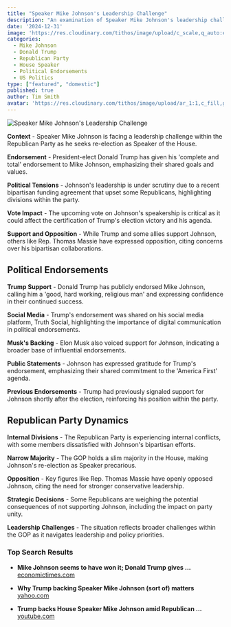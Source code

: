 ```yaml
---
title: "Speaker Mike Johnson's Leadership Challenge"
description: "An examination of Speaker Mike Johnson's leadership challenge within the Republican Party, his re-election bid, and the implications of Donald Trump's endorsement."
date: '2024-12-31'
image: 'https://res.cloudinary.com/tithos/image/upload/c_scale,q_auto:eco,w_1500/v1735677607/speaker-johnson_ybqynl.avif'
categories:
  - Mike Johnson
  - Donald Trump
  - Republican Party
  - House Speaker
  - Political Endorsements
  - US Politics
type: ["featured", "domestic"]
published: true
author: Tim Smith
avatar: 'https://res.cloudinary.com/tithos/image/upload/ar_1:1,c_fill,g_auto,q_auto:eco,r_max,w_100/v1703907649/me_f8wxaa.avif'
---
```


<script>
  import { ExternalLink, Image } from '../lib';
</script>

<Image
  src='https://res.cloudinary.com/tithos/image/upload/c_scale,q_auto:eco,w_1500/v1735677607/speaker-johnson_ybqynl.avif'
  alt="Speaker Mike Johnson's Leadership Challenge"
/>

**Context** - Speaker Mike Johnson is facing a leadership challenge within the Republican Party as he seeks re-election as Speaker of the House.

**Endorsement** - President-elect Donald Trump has given his 'complete and total' endorsement to Mike Johnson, emphasizing their shared goals and values.

**Political Tensions** - Johnson's leadership is under scrutiny due to a recent bipartisan funding agreement that upset some Republicans, highlighting divisions within the party.

**Vote Impact** - The upcoming vote on Johnson's speakership is critical as it could affect the certification of Trump's election victory and his agenda.

**Support and Opposition** - While Trump and some allies support Johnson, others like Rep. Thomas Massie have expressed opposition, citing concerns over his bipartisan collaborations.

## Political Endorsements

**Trump Support** - Donald Trump has publicly endorsed Mike Johnson, calling him a 'good, hard working, religious man' and expressing confidence in their continued success.

**Social Media** - Trump's endorsement was shared on his social media platform, Truth Social, highlighting the importance of digital communication in political endorsements.

**Musk's Backing** - Elon Musk also voiced support for Johnson, indicating a broader base of influential endorsements.

**Public Statements** - Johnson has expressed gratitude for Trump's endorsement, emphasizing their shared commitment to the 'America First' agenda.

**Previous Endorsements** - Trump had previously signaled support for Johnson shortly after the election, reinforcing his position within the party.

## Republican Party Dynamics

**Internal Divisions** - The Republican Party is experiencing internal conflicts, with some members dissatisfied with Johnson's bipartisan efforts.

**Narrow Majority** - The GOP holds a slim majority in the House, making Johnson's re-election as Speaker precarious.

**Opposition** - Key figures like Rep. Thomas Massie have openly opposed Johnson, citing the need for stronger conservative leadership.

**Strategic Decisions** - Some Republicans are weighing the potential consequences of not supporting Johnson, including the impact on party unity.

**Leadership Challenges** - The situation reflects broader challenges within the GOP as it navigates leadership and policy priorities.

### Top Search Results

- **Mike Johnson seems to have won it; Donald Trump gives ...**
  [economictimes.com](https://economictimes.com)

- **Why Trump backing Speaker Mike Johnson (sort of) matters**
  [yahoo.com](https://www.yahoo.com)

- **Trump backs House Speaker Mike Johnson amid Republican ...**
  [youtube.com](https://www.youtube.com)